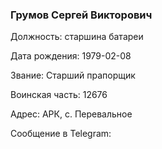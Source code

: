 ### Грумов Сергей Викторович

Должность: старшина батареи

Дата рождения: 1979-02-08

Звание: Старший прапорщик

Воинская часть: 12676

Адрес: АРК, с. Перевальное

Сообщение в Telegram: []()
